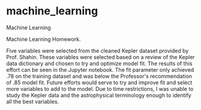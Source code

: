 # machine_learning
Machine Learning

Machine Learning Homework.

Five variables were selected from the cleaned Kepler dataset provided by Prof. Shahin. 
These variables were selected based on a review of the Kepler data dictionary and chosen to try and optimize model fit.
The results of this effort can be seen in the Jupyter notebook. The fit parameter only achieved .78 on the training dataset
and was below the Professor's recommendation of .85 model fit. Future efforts would serve to try and improve fit and select more variables to add to the model. Due to time restrictions, I was unable to study the Kepler data and the astrophysical terminology enough to identify all the best variables.
